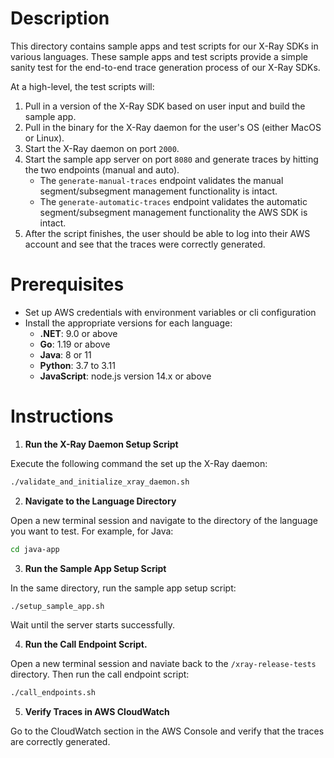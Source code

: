 # Description
This directory contains sample apps and test scripts for our X-Ray SDKs in various languages.
These sample apps and test scripts provide a simple sanity test for the end-to-end trace generation process of our X-Ray SDKs.

At a high-level, the test scripts will:
1. Pull in a version of the X-Ray SDK based on user input and build the sample app.
2. Pull in the binary for the X-Ray daemon for the user's OS (either MacOS or Linux).
3. Start the X-Ray daemon on port `2000`.
4. Start the sample app server on port `8080` and generate traces by hitting the two endpoints (manual and auto).
    - The `generate-manual-traces` endpoint validates the manual segment/subsegment management functionality is intact.
    - The `generate-automatic-traces` endpoint validates the automatic segment/subsegment management functionality the AWS SDK is intact.
5. After the script finishes, the user should be able to log into their AWS account and see that the traces 
   were correctly generated.

# Prerequisites
- Set up AWS credentials with environment variables or cli configuration
- Install the appropriate versions for each language:
    - **.NET**: 9.0 or above
    - **Go**: 1.19 or above
    - **Java**: 8 or 11
    - **Python**: 3.7 to 3.11
    - **JavaScript**: node.js version 14.x or above

# Instructions
1. **Run the X-Ray Daemon Setup Script**

Execute the following command the set up the X-Ray daemon:
```bash
./validate_and_initialize_xray_daemon.sh
```

2. **Navigate to the Language Directory**

Open a new terminal session and navigate to the directory of the language you want to test. For example, for Java:
```bash
cd java-app
```

3. **Run the Sample App Setup Script**

In the same directory, run the sample app setup script:
```bash
./setup_sample_app.sh
```
Wait until the server starts successfully.

4. **Run the Call Endpoint Script.**

Open a new terminal session and naviate back to the `/xray-release-tests` directory. Then run the call endpoint script:
```bash
./call_endpoints.sh
```

5. **Verify Traces in AWS CloudWatch**

Go to the CloudWatch section in the AWS Console and verify that the traces are correctly generated.
